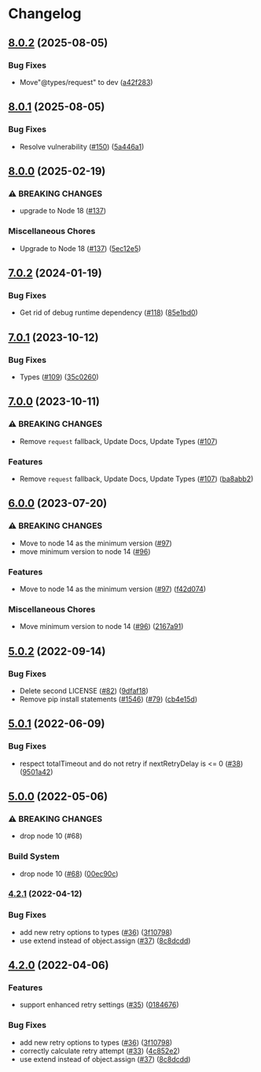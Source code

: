 # Changelog

## [8.0.2](https://github.com/googleapis/retry-request/compare/v8.0.1...v8.0.2) (2025-08-05)


### Bug Fixes

* Move"@types/request" to dev ([a42f283](https://github.com/googleapis/retry-request/commit/a42f283ad3d30106f542e7d9312f13182b805209))

## [8.0.1](https://github.com/googleapis/retry-request/compare/v8.0.0...v8.0.1) (2025-08-05)


### Bug Fixes

* Resolve vulnerability ([#150](https://github.com/googleapis/retry-request/issues/150)) ([5a446a1](https://github.com/googleapis/retry-request/commit/5a446a18cdd06dcdeda4575d4086b8bb86e16353))

## [8.0.0](https://github.com/googleapis/retry-request/compare/v7.0.2...v8.0.0) (2025-02-19)


### ⚠ BREAKING CHANGES

* upgrade to Node 18 ([#137](https://github.com/googleapis/retry-request/issues/137))

### Miscellaneous Chores

* Upgrade to Node 18 ([#137](https://github.com/googleapis/retry-request/issues/137)) ([5ec12e5](https://github.com/googleapis/retry-request/commit/5ec12e55b0c2aa3d178c1f9351537e5b96663427))

## [7.0.2](https://github.com/googleapis/retry-request/compare/v7.0.1...v7.0.2) (2024-01-19)


### Bug Fixes

* Get rid of debug runtime dependency ([#118](https://github.com/googleapis/retry-request/issues/118)) ([85e1bd0](https://github.com/googleapis/retry-request/commit/85e1bd0a46630876757344405a6c8620d9de6451))

## [7.0.1](https://github.com/googleapis/retry-request/compare/v7.0.0...v7.0.1) (2023-10-12)


### Bug Fixes

* Types ([#109](https://github.com/googleapis/retry-request/issues/109)) ([35c0260](https://github.com/googleapis/retry-request/commit/35c02608138a4b66cf488e4e1e90cbff05d42c2f))

## [7.0.0](https://github.com/googleapis/retry-request/compare/v6.0.0...v7.0.0) (2023-10-11)


### ⚠ BREAKING CHANGES

* Remove `request` fallback, Update Docs, Update Types ([#107](https://github.com/googleapis/retry-request/issues/107))

### Features

* Remove `request` fallback, Update Docs, Update Types ([#107](https://github.com/googleapis/retry-request/issues/107)) ([ba8abb2](https://github.com/googleapis/retry-request/commit/ba8abb242ff21921a81e3178081806e95a902a68))

## [6.0.0](https://github.com/googleapis/retry-request/compare/v5.0.2...v6.0.0) (2023-07-20)


### ⚠ BREAKING CHANGES

* Move to node 14 as the minimum version ([#97](https://github.com/googleapis/retry-request/issues/97))
* move minimum version to node 14 ([#96](https://github.com/googleapis/retry-request/issues/96))

### Features

* Move to node 14 as the minimum version ([#97](https://github.com/googleapis/retry-request/issues/97)) ([f42d074](https://github.com/googleapis/retry-request/commit/f42d0743de048fdf46c7f480f3dec59c2caefa5a))


### Miscellaneous Chores

* Move minimum version to node 14 ([#96](https://github.com/googleapis/retry-request/issues/96)) ([2167a91](https://github.com/googleapis/retry-request/commit/2167a91c36e95522ad7e7293b4744ddd81c6166e))

## [5.0.2](https://github.com/googleapis/retry-request/compare/v5.0.1...v5.0.2) (2022-09-14)


### Bug Fixes

* Delete second LICENSE ([#82](https://github.com/googleapis/retry-request/issues/82)) ([9dfaf18](https://github.com/googleapis/retry-request/commit/9dfaf1819b18b6d660924951b9cf1c509b6e9870))
* Remove pip install statements ([#1546](https://github.com/googleapis/retry-request/issues/1546)) ([#79](https://github.com/googleapis/retry-request/issues/79)) ([cb4e15d](https://github.com/googleapis/retry-request/commit/cb4e15d6e8ae9d72855ed1071957afe9d301b12e))

## [5.0.1](https://github.com/googleapis/retry-request/compare/v5.0.0...v5.0.1) (2022-06-09)


### Bug Fixes

* respect totalTimeout and do not retry if nextRetryDelay is <= 0 ([#38](https://github.com/googleapis/retry-request/issues/38)) ([9501a42](https://github.com/googleapis/retry-request/commit/9501a42d06a620282dcd2ff9990fd0b5033a990b))

## [5.0.0](https://github.com/googleapis/retry-request/compare/v4.2.2...v5.0.0) (2022-05-06)


### ⚠ BREAKING CHANGES

* drop node 10 (#68)

### Build System

* drop node 10 ([#68](https://github.com/googleapis/retry-request/issues/68)) ([00ec90c](https://github.com/googleapis/retry-request/commit/00ec90c4d3cb29245ca746e0e133fcddc22d2251))

### [4.2.1](https://github.com/googleapis/retry-request/compare/v4.2.0...v4.2.1) (2022-04-12)


### Bug Fixes

* add new retry options to types ([#36](https://github.com/googleapis/retry-request/issues/36)) ([3f10798](https://github.com/googleapis/retry-request/commit/3f10798f47c03b50f1ba352b04d09ea3d0458b9c))
* use extend instead of object.assign ([#37](https://github.com/googleapis/retry-request/issues/37)) ([8c8dcdd](https://github.com/googleapis/retry-request/commit/8c8dcdd7d6262ce305c93fa4a8a7b2630e984824))

## [4.2.0](https://github.com/googleapis/retry-request/compare/v4.1.0...v4.2.0) (2022-04-06)


### Features

* support enhanced retry settings ([#35](https://github.com/googleapis/retry-request/issues/35)) ([0184676](https://github.com/googleapis/retry-request/commit/0184676dee36596fb939fb4559af11d0a14f64bd))


### Bug Fixes

* add new retry options to types ([#36](https://github.com/googleapis/retry-request/issues/36)) ([3f10798](https://github.com/googleapis/retry-request/commit/3f10798f47c03b50f1ba352b04d09ea3d0458b9c))
* correctly calculate retry attempt ([#33](https://github.com/googleapis/retry-request/issues/33)) ([4c852e2](https://github.com/googleapis/retry-request/commit/4c852e2ba22a7f75edfb3c905bd37a7e9913e67d))
* use extend instead of object.assign ([#37](https://github.com/googleapis/retry-request/issues/37)) ([8c8dcdd](https://github.com/googleapis/retry-request/commit/8c8dcdd7d6262ce305c93fa4a8a7b2630e984824))
